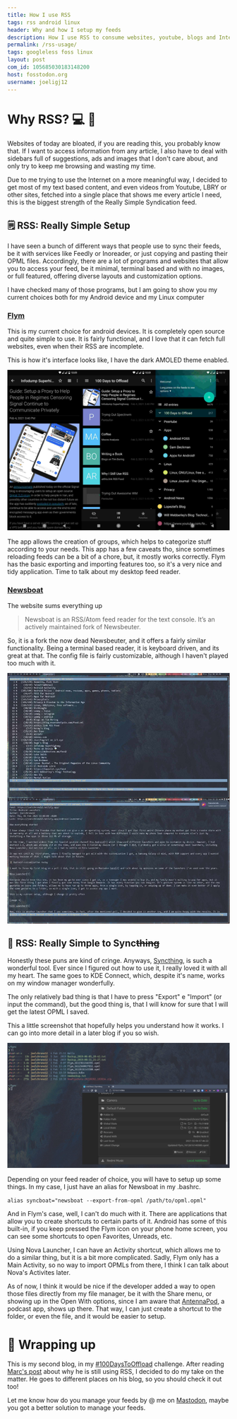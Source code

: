 ```yaml
---
title: How I use RSS
tags: rss android linux
header: Why and how I setup my feeds
description: How I use RSS to consume websites, youtube, blogs and Internet things
permalink: /rss-usage/
tags: googleless foss linux
layout: post
com_id: 105685030183148200
host: fosstodon.org
username: joeligj12
---
```


#  Why RSS?  💻 📱

Websites of today are bloated, if you are reading this, you probably know that. If I want to access information from any article, I also have to deal with sidebars full of suggestions, ads and images that I don't care about, and only try to keep me browsing and wasting my time.

Due to me trying to use the Internet on a more meaningful way, I decided to get most of my text based content, and even videos from Youtube, LBRY or other sites, fetched into a single place that shows me every article I need, this is the biggest strength of the Really Simple Syndication feed.

## 🗒️ RSS: Really Simple Setup

I have seen a bunch of different ways that people use to sync their feeds, be it with services like Feedly or Inoreader, or just copying and pasting their OPML files. Accordingly, there are a lot of programs and websites that allow you to access your feed, be it minimal, terminal based and with no images, or full featured, offering diverse layouts and customization options.

I have checked many of those programs, but I am going to show you my current choices both for my Android device and my Linux computer

### [Flym](https://github.com/FredJul/Flym)

This is my current choice for android devices. It is completely open source and quite simple to use. It is fairly functional, and I love that it can fetch full websites, even when their RSS are incomplete.

This is how it's interface looks like, I have the dark AMOLED theme enabled. 

![Flym Interface](/assets/images/blogs/2021-02-06/flym.jpg)

The app allows the creation of groups, which helps to categorize stuff according to your needs. This app has a few caveats tho, since sometimes reloading feeds can be a bit of a chore, but, it mostly works correctly. Flym has the basic exporting and importing features too, so it's a very nice and tidy application. Time to talk about my desktop feed reader.

### [Newsboat](https://newsboat.org/)
The website sums everything up 
> Newsboat is an RSS/Atom feed reader for the text console. It’s an actively maintained fork of Newsbeuter.

So, it is a fork the now dead Newsbeuter, and it offers a fairly similar functionality. Being a terminal based reader, it is keyboard driven, and its great at that. The config file is fairly customizable, although I haven't played too much with it. 

![Newsboat Interface](/assets/images/blogs/2021-02-06/newsboat.jpg)

## 🔄 RSS: Really Simple to Sync~~thing~~

Honestly these puns are kind of cringe. Anyways, [Syncthing](https://syncthing.net/), is such a wonderful tool. Ever since I figured out how to use it, I really loved it with all my heart. The same goes to KDE Connect, which, despite it's name, works on my window manager wonderfully.

The only relatively bad thing is that I have to press "Export" e "Import" (or input the command), but the good thing is, that I will know for sure that I will get the latest OPML I saved.

This a little screenshot that hopefully helps you understand how it works. I can go into more detail in a later blog if you so wish.

![Syncthing and file manager](/assets/images/blogs/2021-02-06/sync.jpg)

Depending on your feed reader of choice, you will have to setup up some things. In my case, I just have an alias for Newsboat in my .bashrc.

```
alias syncboat="newsboat --export-from-opml /path/to/opml.opml"
```

And in Flym's case, well, I can't do much with it. There are applications that allow you to create shortcuts to certain parts of it. Android has some of this built-in, if you keep pressed the Flym icon on your phone home screen, you can see some shortcuts to open Favorites, Unreads, etc. 

Using Nova Launcher, I can have an Activity shortcut, which allows me to do a similar thing, but it is a bit more complicated. Sadly, Flym only has a Main Activity, so no way to import OPMLs from there, I think I can talk about Nova's Activites later. 

As of now, I think it would be nice if the developer added a way to open those files directly from my file manager, be it with the Share menu, or showing up in the Open With options, since I am aware that [AntennaPod](https://antennapod.org/), a podcast app, shows up there. That way, I can just create a shortcut to the folder, or even the file, and it would be easier to setup.




# 💭 Wrapping up

This is my second blog, in my [#100DaysToOffload](https://100daystooffload.com/) challenge. After reading [Marc's post](https://atthis.link/blog/2021/rss.html) about why he is still using RSS, I decided to do my take on the matter. He goes to different places on his blog, so you should check it out too!

Let me know how do you manage your feeds by @ me on [Mastodon](https://fosstodon.org/@joeligj12), maybe you got a better solution to manage your feeds.
